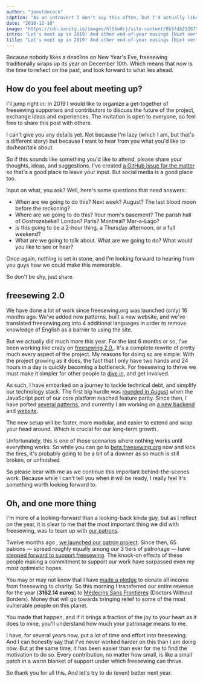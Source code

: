 ```yaml
---
author: "joostdecock"
caption: "As an introvert I don't say this often, but I'd actually like to meet you guys."
date: "2018-12-10"
image: "https://cdn.sanity.io/images/hl5bw8cj/site-content/8b5fdb232675b32c7c08b59ffc57e9b9da31f02f-1920x1078.jpg"
intro: "Let's meet up in 2019! And other end-of-year musings [Niet vertaald]"
title: "Let's meet up in 2019! And other end-of-year musings [Niet vertaald]"
---
```



Because nobody likes a deadline on New Year's Eve, freesewing traditionally 
wraps up its year on December 10th. Which means that now is the time to 
reflect on the past, and look forward to what lies ahead.

## How do you feel about meeting up?

I'll jump right in: In 2019 I would like to organize a get-together 
of freesewing supporters and contributors to discuss the future of the project, 
exchange ideas and experiences. The invitation is open to everyone, so feel free
to share this post with others.

I can't give you any details yet. Not because I'm lazy (which I am, but that's a 
different story) but because I want to hear from you what you'd like to do/hear/talk 
about.

So if this sounds like something you'd like to attend, 
please share your thoughts, ideas, and suggestions. I've created
[a GitHub issue for the matter](https://github.com/freesewing/meetup/issues/1)
so that's a good place to leave your input. But social media is a good place too.

Input on what, you ask? Well, here's some questions that need answers:

 - When are we going to do this? Next week? August? The last blood moon before the reckoning?
 - Where are we going to do this? Your mom's basement? The parish hall of Oostrozebeke? London? Paris? Montreal? Mar-a-Lago?
 - Is this going to be a 2-hour thing, a Thursday afternoon, or a full weekend?
 - What are we going to talk about. What are we going to do? What would you like to see or hear?


Once again, nothing is set in stone, and I'm looking forward to hearing from you guys how
we could make this memorable.

So don't be shy, just share.

## freesewing 2.0

We have done a lot of work since freesewing.org was launched (only) 
16 months ago. We've added new patterns,  built a new website, and we've 
translated freesewing.org into 4 additional languages in order to remove 
knowledge of English as a barrier to using the site.

But we actually did much more this year. For the last 6 months or so, I've been 
working like crazy
on [freesewing 2.0.](https://github.com/freesewing/freesewing). 
It's a complete rewrite of pretty much 
every aspect of the project. My reasons for doing so are simple: With the project 
growing as it does, the fact that I only have two hands and 24 hours in a day is 
quickly becoming a bottleneck. For freesewing to thrive we must make it simpler 
for other people to [dive in](https://developer.freesewing.org), and get involved.

As such, I have embarked on a journey to tackle technical debt, and simplify our 
technology stack. The first big hurdle 
was [rounded in August](/blog/announcing-freesewing-library) when the JavaScript 
port of our core platform reached feature parity. Since then, I have 
ported [several patterns](https://github.com/freesewing/patterns), 
and currently I am working 
on [a new backend](https://github.com/freesewing/backend) and [website](https://github.com/freesewing/website). 

The new setup will be faster, more modular, and easier to extend and wrap your 
head around. Which is crucial for our long-term growth. 

Unfortunately, this is one of those scenarios where nothing works until everything works. 
So while you can go 
to [beta.freesewing.org](https://beta.freesewing.org) now and kick the tires, 
it's probably going to be a bit of a downer as so much is still broken, or unfinished.

So please bear with me as we continue this important behind-the-scenes work. 
Because while I can't tell you when it will be ready, 
I really feel it's something worth looking forward to.

## Oh, and one more thing

I'm more of a looking-forward than a looking-back kinda guy, but as I reflect on the year, 
it is clear to me that the most important thing we did with freesewing, was to team up 
with [our patrons](/community/who/patrons). 

Twelve months ago
, [we launched our patron project](/blog/calling-all-patrons). Since then, 65 patrons 
— spread roughly equally among our 3 tiers of patronage — 
have [stepped forward to support freesewing](/patrons/join). 
The knock-on effects of these people making a commitment to support our work have surpassed 
even my most optimistic hopes.

You may or may not know that I 
have [made a pledge](/docs/various/pledge) to donate all income from freesewing to charity. 
So this morning I transferred our entire revenue for the year (**3162.14 euros**) 
to [Médecins Sans Frontières](https://www.msf.org/) (Doctors Without Borders).
Money that will go towards bringing relief to some of the most vulnerable people on this planet.

You made that happen, and if it brings a fraction of the joy to your heart as it does to mine, 
you'll understand how much your patronage means to me.

I have, for several years now, put a lot of time and effort into freesewing. 
And I can honestly say that I've never worked harder on this than I am doing now. 
But at the same time, it has been easier than ever for me to find the motivation to do so. 
Every contribution, no matter how small, is like a small patch in a warm blanket of support 
under which freesewing can thrive.

So thank you for all this. And let's try to do (even) better next year.

